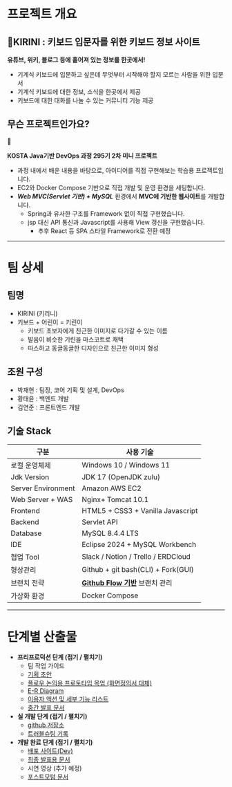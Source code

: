 # 프로젝트 개요

## **🦒KIRINI : 키보드 입문자를 위한 키보드 정보 사이트**

<aside>

**유튜브, 위키, 블로그 등에 흩어져 있는 정보를 한곳에서!**

- 기계식 키보드에 입문하고 싶은데 무엇부터 시작해야 할지 모르는 사람을 위한 입문서
- 기계식 키보드에 대한 정보, 소식을 한곳에서 제공
- 키보드에 대한 대화를 나눌 수 있는 커뮤니티 기능 제공
</aside>

## 무슨 프로젝트인가요?

<aside>
📌

**KOSTA Java기반 DevOps 과정 295기 2차 미니 프로젝트**

- 과정 내에서 배운 내용을 바탕으로, 아이디어를 직접 구현해보는 학습용 프로젝트입니다.
- EC2와 Docker Compose 기반으로 직접 개발 및 운영 환경을 세팅합니다.
- ***Web MVC(Servlet 기반) + MySQL*** 환경에서 **MVC에 기반한 웹사이트**를 개발합니다.
    - Spring과 유사한 구조를 Framework 없이 직접 구현했습니다.
    - jsp 대신 API 통신과 Javascript를 사용해 View 갱신을 구현했습니다.
        - 추후 React 등 SPA 스타일 Framework로 전환 예정

</aside>

---

# 팀 상세

## 팀명

- KIRINI (키리니)
- 키보드 + 어린이 = 키린이
    - 키보드 초보자에게 친근한 이미지로 다가갈 수 있는 이름
    - 발음이 비슷한 기린을 마스코트로 채택
    - 따스하고 동글동글한 디자인으로 친근한 이미지 형성

## 조원 구성

- 박재현 : 팀장, 코어 기획 및 설계, DevOps
- 황태윤 :  백엔드 개발
- 김연준 :  프론트엔드 개발

## 기술 Stack

| 구분 | 사용 기술 |
| --- | --- |
| 로컬 운영체제 | Windows 10 / Windows 11 |
| Jdk Version | JDK 17 (OpenJDK zulu) |
| Server Environment | Amazon AWS EC2 |
| Web Server + WAS | Nginx+ Tomcat 10.1 |
| Frontend | HTML5 + CSS3 + Vanilla Javascript |
| Backend | Servlet API |
| Database | MySQL 8.4.4 LTS |
| IDE | Eclipse 2024 + MySQL Workbench |
| 협업 Tool | Slack / Notion / Trello / ERDCloud |
| 형상관리 | Github + git bash(CLI) + Fork(GUI) |
| 브랜치 전략 | [**Github Flow 기반**](https://docs.github.com/ko/get-started/using-github/github-flow) 브랜치 관리 |
| 가상화 환경 | Docker Compose |

---

# 단계별 산출물

- **프리프로덕션 단계 (접기 / 펼치기)**
    - 팀 작업 가이드
    - [기획 초안](https://www.notion.so/1dd6d77992d5801398a9ee3dc8933d75?pvs=21)
    - [플로우 논의용 프로토타입 목업 (화면정의서 대체)](https://www.notion.so/1e86d77992d5807f8166e6efe01ba997?pvs=21)
    - [E-R Diagram](https://www.notion.so/ER-Diagram-1ff6d77992d580309cefdf96568d1259?pvs=21)
    - [이용자 액션 및 세부 기능 리스트](https://www.notion.so/1e86d77992d580459453cb9ae861fae1?pvs=21)
    - [중간 발표 문서](https://www.notion.so/1ff6d77992d580879ee4dc9aba09121d?pvs=21)
- **실 개발 단계 (접기 / 펼치기)**
    - [github 저장소](https://github.com/KOSTA-295-Team-Kirini/kirini)
    - [트러블슈팅 기록](https://www.notion.so/1ff6d77992d580ea96a0e5019a525692?pvs=21)
- **개발 완료 단계 (접기 / 펼치기)**
    - [배포 사이트(Dev)](https://www.kirini.info/)
    - [최종 발표용 문서](https://www.notion.so/1ff6d77992d580879ee4dc9aba09121d?pvs=21)
    - 시연 영상 (추가 예정)
    - [포스트모텀 문서](https://www.notion.so/Team-Kirini-1fb6d77992d58015aa9aeaa84cf2c125?pvs=21)

